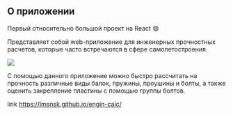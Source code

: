## О приложении

Первый относительно большой проект на React &#128516;

Представляет собой web-приложение для инженерных прочностных расчетов, которые
часто встречаются в сфере самолетостроения.

![](./src/assets/images/example.png)

С помощью данного приложение можно быстро рассчитать на прочность различные виды балок,
пружины, проушины и болты, а также оценить закрепление пластины с помощью группы болтов.

link https://lmsnsk.github.io/engin-calc/

